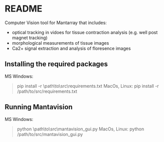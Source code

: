 # README #

Computer Vision tool for Mantarray that includes:
- optical tracking in vidoes for tissue contraction analysis (e.g. well post magnet tracking)
- morphological measurements of tissue images
- Ca2+ signal extraction and analysis of floresence images

## Installing the required packages ##
MS Windows:
> pip install -r \path\to\src\requirements.txt
MacOs, Linux:
> pip install -r /path/to/src/requirements.txt

## Running Mantavision  ##
MS Windows:
> python \path\to\src\mantavision_gui.py
MacOs, Linux:
> python /path/to/src/mantavision_gui.py
